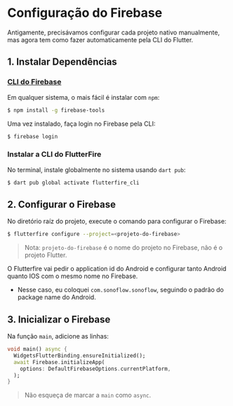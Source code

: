 # Configuração do Firebase

Antigamente, precisávamos configurar cada projeto nativo manualmente, 
mas agora tem como fazer automaticamente pela CLI do Flutter. <br>

## 1. Instalar Dependências

### [CLI do Firebase](https://firebase.google.com/docs/cli?hl=pt&authuser=0#install_the_firebase_cli)
Em qualquer sistema, o mais fácil é instalar com `npm`:

```bash
$ npm install -g firebase-tools
```

Uma vez instalado, faça login no Firebase pela CLI:

```bash
$ firebase login
```

### Instalar a CLI do FlutterFire

No terminal, instale globalmente no sistema usando `dart pub`:

```bash
$ dart pub global activate flutterfire_cli
```

## 2. Configurar o Firebase

No diretório raíz do projeto, execute o comando para configurar o Firebase:

```bash
$ flutterfire configure --project=<projeto-do-firebase>
```

> Nota: `projeto-do-firebase` é o nome do projeto no Firebase, não é o projeto Flutter. <br>

O Flutterfire vai pedir o application id do Android e configurar tanto Android quanto IOS com o mesmo
nome no Firebase.
- Nesse caso, eu coloquei `com.sonoflow.sonoflow`, seguindo o padrão do package name do Android.

## 3. Inicializar o Firebase

Na função `main`, adicione as linhas:

```dart
void main() async {
  WidgetsFlutterBinding.ensureInitialized();
  await Firebase.initializeApp(
    options: DefaultFirebaseOptions.currentPlatform,
  );
}
```

> Não esqueça de marcar a `main` como `async`.